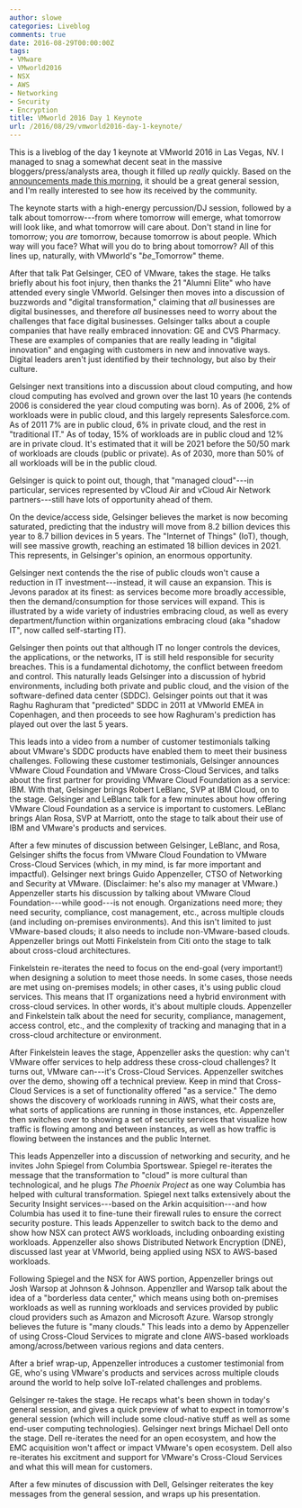 ```yaml
---
author: slowe
categories: Liveblog
comments: true
date: 2016-08-29T00:00:00Z
tags:
- VMware
- VMworld2016
- NSX
- AWS
- Networking
- Security
- Encryption
title: VMworld 2016 Day 1 Keynote
url: /2016/08/29/vmworld2016-day-1-keynote/
---
```


This is a liveblog of the day 1 keynote at VMworld 2016 in Las Vegas, NV. I managed to snag a somewhat decent seat in the massive bloggers/press/analysts area, though it filled up _really_ quickly. Based on the [announcements made this morning][link-1], it should be a great general session, and I'm really interested to see how its received by the community.

The keynote starts with a high-energy percussion/DJ session, followed by a talk about tomorrow---from where tomorrow will emerge, what tomorrow will look like, and what tomorrow will care about. Don't stand in line for tomorrow; you _are_ tomorrow, because tomorrow is about people. Which way will you face? What will you do to bring about tomorrow? All of this lines up, naturally, with VMworld's "_be_\_Tomorrow" theme.

After that talk Pat Gelsinger, CEO of VMware, takes the stage. He talks briefly about his foot injury, then thanks the 21 "Alumni Elite" who have attended every single VMworld. Gelsinger then moves into a discussion of buzzwords and "digital transformation," claiming that _all_ businesses are digital businesses, and therefore _all_ businesses need to worry about the challenges that face digital businesses. Gelsinger talks about a couple companies that have really embraced innovation: GE and CVS Pharmacy. These are examples of companies that are really leading in "digital innovation" and engaging with customers in new and innovative ways. Digital leaders aren't just identified by their technology, but also by their culture.

Gelsinger next transitions into a discussion about cloud computing, and how cloud computing has evolved and grown over the last 10 years (he contends 2006 is considered the year cloud computing was born). As of 2006, 2% of workloads were in public cloud, and this largely represents Salesforce.com. As of 2011 7% are in public cloud, 6% in private cloud, and the rest in "traditional IT." As of today, 15% of workloads are in public cloud and 12% are in private cloud. It's estimated that it will be 2021 before the 50/50 mark of workloads are clouds (public or private). As of 2030, more than 50% of all workloads will be in the public cloud.

Gelsinger is quick to point out, though, that "managed cloud"---in particular, services represented by vCloud Air and vCloud Air Network partners---still have lots of opportunity ahead of them.

On the device/access side, Gelsinger believes the market is now becoming saturated, predicting that the industry will move from 8.2 billion devices this year to 8.7 billion devices in 5 years. The "Internet of Things" (IoT), though, will see massive growth, reaching an estimated 18 billion devices in 2021. This represents, in Gelsinger's opinion, an enormous opportunity.

Gelsinger next contends the the rise of public clouds won't cause a reduction in IT investment---instead, it will cause an expansion. This is Jevons paradox at its finest: as services become more broadly accessible, then the demand/consumption for those services will expand. This is illustrated by a wide variety of industries embracing cloud, as well as every department/function within organizations embracing cloud (aka "shadow IT", now called self-starting IT).

Gelsinger then points out that although IT no longer controls the devices, the applications, or the networks, IT is still held responsible for security breaches. This is a fundamental dichotomy, the conflict between freedom and control. This naturally leads Gelsinger into a discussion of hybrid environments, including both private and public cloud, and the vision of the software-defined data center (SDDC). Gelsinger points out that it was Raghu Raghuram that "predicted" SDDC in 2011 at VMworld EMEA in Copenhagen, and then proceeds to see how Raghuram's prediction has played out over the last 5 years.

This leads into a video from a number of customer testimonials talking about VMware's SDDC products have enabled them to meet their business challenges. Following these customer testimonials, Gelsinger announces VMware Cloud Foundation and VMware Cross-Cloud Services, and talks about the first partner for providing VMware Cloud Foundation as a service: IBM. With that, Gelsinger brings Robert LeBlanc, SVP at IBM Cloud, on to the stage. Gelsinger and LeBlanc talk for a few minutes about how offering VMware Cloud Foundation as a service is important to customers. LeBlanc brings Alan Rosa, SVP at Marriott, onto the stage to talk about their use of IBM and VMware's products and services.

After a few minutes of discussion between Gelsinger, LeBlanc, and Rosa, Gelsinger shifts the focus from VMware Cloud Foundation to VMware Cross-Cloud Services (which, in my mind, is far more important and impactful). Gelsinger next brings Guido Appenzeller, CTSO of Networking and Security at VMware. (Disclaimer: he's also my manager at VMware.) Appenzeller starts his discussion by talking about VMware Cloud Foundation---while good---is not enough. Organizations need more; they need security, compliance, cost management, etc., across multiple clouds (and including on-premises environments). And this isn't limited to just VMware-based clouds; it also needs to include non-VMware-based clouds. Appenzeller brings out Motti Finkelstein from Citi onto the stage to talk about cross-cloud architectures.

Finkelstein re-iterates the need to focus on the end-goal (very important!) when designing a solution to meet those needs. In some cases, those needs are met using on-premises models; in other cases, it's using public cloud services. This means that IT organizations need a hybrid environment with cross-cloud services. In other words, it's about multiple clouds. Appenzeller and Finkelstein talk about the need for security, compliance, management, access control, etc., and the complexity of tracking and managing that in a cross-cloud architecture or environment.

After Finkelstein leaves the stage, Appenzeller asks the question: why can't VMware offer services to help address these cross-cloud challenges? It turns out, VMware can---it's Cross-Cloud Services. Appenzeller switches over the demo, showing off a technical preview. Keep in mind that Cross-Cloud Services is a set of functionality offered "as a service." The demo shows the discovery of workloads running in AWS, what their costs are, what sorts of applications are running in those instances, etc. Appenzeller then switches over to showing a set of security services that visualize how traffic is flowing among and between instances, as well as how traffic is flowing between the instances and the public Internet.

This leads Appenzeller into a discussion of networking and security, and he invites John Spiegel from Columbia Sportswear. Spiegel re-iterates the message that the transformation to "cloud" is more cultural than technological, and he plugs _The Phoenix Project_ as one way Columbia has helped with cultural transformation. Spiegel next talks extensively about the Security Insight services---based on the Arkin acquisition---and how Columbia has used it to fine-tune their firewall rules to ensure the correct security posture. This leads Appenzeller to switch back to the demo and show how NSX can protect AWS workloads, including onboarding existing workloads. Appenzeller also shows Distributed Network Encryption (DNE), discussed last year at VMworld, being applied using NSX to AWS-based workloads.

Following Spiegel and the NSX for AWS portion, Appenzeller brings out Josh Warsop at Johnson & Johnson. Appenzller and Warsop talk about the idea of a "borderless data center," which means using both on-premises workloads as well as running workloads and services provided by public cloud providers such as Amazon and Microsoft Azure. Warsop strongly believes the future is "many clouds." This leads into a demo by Appenzeller of using Cross-Cloud Services to migrate and clone AWS-based workloads among/across/between various regions and data centers.

After a brief wrap-up, Appenzeller introduces a customer testimonial from GE, who's using VMware's products and services across multiple clouds around the world to help solve IoT-related challenges and problems.

Gelsinger re-takes the stage. He recaps what's been shown in today's general session, and gives a quick preview of what to expect in tomorrow's general session (which will include some cloud-native stuff as well as some end-user computing technologies). Gelsinger next brings Michael Dell onto the stage. Dell re-iterates the need for an open ecosystem, and how the EMC acquisition won't affect or impact VMware's open ecosystem. Dell also re-iterates his excitment and support for VMware's Cross-Cloud Services and what this will mean for customers.

After a few minutes of discussion with Dell, Gelsinger reiterates the key messages from the general session, and wraps up his presentation.

[link-1]: http://www.vmware.com/company/news/releases/vmw-newsfeed.VMware-Unveils-New-Cross-Cloud-Architecture(TM)-to-Give-Customers-Cloud-Freedom-and-Control.2089557.html
